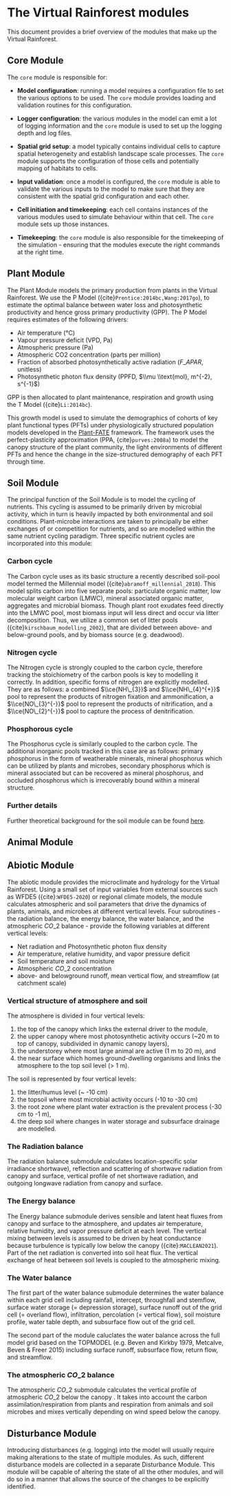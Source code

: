 # The Virtual Rainforest modules

This document provides a brief overview of the modules that make up the Virtual
Rainforest.

## Core Module

The `core` module is responsible for:

- **Model configuration**: running a model requires a configuration file to set the
  various options to be used. The `core` module provides loading and validation routines
  for this configuration.

- **Logger configuration**: the various modules in the model can emit a lot of logging
  information and the `core` module is used to set up the logging depth and log files.

- **Spatial grid setup**: a model typically contains individual cells to capture spatial
  heterogeneity and establish landscape scale processes. The `core` module supports the
  configuration of those cells and potentially mapping of habitats to cells.

- **Input validation**: once a model is configured, the `core` module is able to
  validate the various inputs to the model to make sure that they are consistent with
  the spatial grid configuration and each other.

- **Cell initiation and timekeeping**: each cell contains instances of the various
  modules used to simulate behaviour within that cell. The `core` module sets up those
  instances.

- **Timekeeping**: the `core` module is also responsible for the timekeeping of the
  simulation - ensuring that the modules execute the right commands at the right time.

## Plant Module

The Plant Module models the primary production from plants in the Virtual Rainforest. We
use the P Model ({cite}`Prentice:2014bc,Wang:2017go`), to estimate the optimal balance
between water loss and photosynthetic productivity and hence gross primary productivity
(GPP). The P Model requires estimates of the following drivers:

- Air temperature (°C)
- Vapour pressure deficit (VPD, Pa)
- Atmospheric pressure (Pa)
- Atmospheric CO2 concentration (parts per million)
- Fraction of absorbed photosynthetically active radiation ($F\_{APAR}$, unitless)
- Photosynthetic photon flux density (PPFD, $\\mu \\text{mol}, m^{-2}, s^{-1}$)

GPP is then allocated to plant maintenance, respiration and growth using the T Model
({cite}`Li:2014bc`).

This growth model is used to simulate the demographics of cohorts of key plant
functional types (PFTs) under physiologically structured population models developed in
the [Plant-FATE](https://jaideep777.github.io/libpspm/) framework. The framework uses
the perfect-plasticity approximation (PPA, {cite}`purves:2008a`) to model the canopy
structure of the plant community, the light environments of different PFTs and hence the
change in the size-structured demography of each PFT through time.

## Soil Module

The principal function of the Soil Module is to model the cycling of nutrients. This
cycling is assumed to be primarily driven by microbial activity, which in turn is
heavily impacted by both environmental and soil conditions. Plant-microbe interactions
are taken to principally be either exchanges of or competition for nutrients, and so are
modelled within the same nutrient cycling paradigm. Three specific nutrient cycles are
incorporated into this module:

### Carbon cycle

The Carbon cycle uses as its basic structure a recently described soil-pool model termed
the Millennial model ({cite}`abramoff_millennial_2018`). This model splits carbon into
five separate pools: particulate organic matter, low molecular weight carbon (LMWC),
mineral associated organic matter, aggregates and microbial biomass. Though plant root
exudates feed directly into the LMWC pool, most biomass input will less direct and occur
via litter decomposition. Thus, we utilize a common set of litter pools
({cite}`kirschbaum_modelling_2002`), that are divided between above- and below-ground
pools, and by biomass source (e.g. deadwood).

### Nitrogen cycle

The Nitrogen cycle is strongly coupled to the carbon cycle, therefore tracking the
stoichiometry of the carbon pools is key to modelling it correctly. In addition,
specific forms of nitrogen are explicitly modelled. They are as follows: a combined
$\\ce{NH\_{3}}$ and $\\ce{NH\_{4}^{+}}$ pool to represent the products of nitrogen
fixation and ammonification, a $\\ce{NO\_{3}^{-}}$ pool to represent the products of
nitrification, and a $\\ce{NO\_{2}^{-}}$ pool to capture the process of denitrification.

### Phosphorous cycle

The Phosphorus cycle is similarly coupled to the carbon cycle. The additional inorganic
pools tracked in this case are as follows: primary phosphorus in the form of weatherable
minerals, mineral phosphorus which can be utilized by plants and microbes, secondary
phosphorus which is mineral associated but can be recovered as mineral phosphorus, and
occluded phosphorus which is irrecoverably bound within a mineral structure.

### Further details

Further theoretical background for the soil module can be found [here](./soil/soil_details.md).

## Animal Module

## Abiotic Module

The abiotic module provides the microclimate and hydrology for the Virtual Rainforest.
Using a small set of input variables from external sources such as WFDE5
({cite}:`WFDE5-2020`) or regional climate models, the module calculates atmospheric and
soil parameters that drive the dynamics of plants, animals, and microbes at different
vertical levels. Four subroutines - the radiation balance, the energy balance, the water
balance, and the atmospheric $CO\_{2}$ balance - provide the following variables at
different vertical levels:

- Net radiation and Photosynthetic photon flux density
- Air temperature, relative humidity, and vapor pressure deficit
- Soil temperature and soil moisture
- Atmospheric $CO\_{2}$ concentration
- above- and belowground runoff, mean vertical flow, and streamflow (at catchment scale)

### Vertical structure of atmosphere and soil

The atmosphere is divided in four vertical levels:

1. the top of the canopy which links the external driver to the module,
2. the upper canopy where most photosynthetic activity occurs (~20 m to  top of canopy,
   subdivided in dynamic canopy layers),
3. the understorey where most large animal are active (1 m to 20 m), and
4. the near surface which homes ground-dwelling organisms and links the atmosphere to
   the top soil level (> 1 m).

The soil is represented by four vertical levels:

1. the litter/humus level (~ -10 cm)
2. the topsoil where most microbial activity occurs (-10 to -30 cm)
3. the root zone where plant water extraction is the prevalent process (-30 cm to -1 m),
4. the deep soil where changes in water storage and subsurface drainage are modelled.

### The Radiation balance

The radiation balance submodule calculates location-specific solar irradiance 
shortwave), reflection and scattering of shortwave radiation from canopy and surface,
vertical profile of net shortwave radiation, and outgoing longwave radiation from canopy
and surface.

### The Energy balance

The Energy balance submodule derives sensible and latent heat fluxes from canopy and
surface to the atmosphere, and updates air temperature, relative humidity, and vapor
pressure deficit at each level. The vertical mixing between levels is assumed to be
driven by heat conductance because turbulence is typically low below the canopy
({cite}:`MACLEAN2021`). Part of the net radiation is converted into soil heat flux. The
vertical exchange of heat between soil levels is coupled to the atmospheric mixing.

### The Water balance

The first part of the water balance submodule determines the water balance within each
grid cell including rainfall, intercept, throughfall and stemflow, surface water storage
(= depression storage), surface runoff out of the grid cell (= overland flow),
infiltration, percolation (= vertical flow), soil moisture profile, water table depth,
and subsurface flow out of the grid cell.

The second part of the module caluclates the water balance across the full model grid
based on the TOPMODEL (e.g. Beven and Kirkby 1979, Metcalve, Beven & Freer 2015)
including surface runoff, subsurface flow, return flow, and streamflow.

### The atmospheric $CO\_{2}$ balance

The atmospheric $CO\_{2}$ submodule calculates the vertical profile of atmospheric
$CO\_{2}$ below the canopy . It takes into account the carbon assimilation/respiration
from plants and respiration from animals and soil microbes and mixes vertically
depending on wind speed below the canopy.

## Disturbance Module

Introducing disturbances (e.g. logging) into the model will usually require making
alterations to the state of multiple modules. As such, different disturbance models are
collected in a separate Disturbance Module. This module will be capable of altering the
state of all the other modules, and will do so in a manner that allows the source of the
changes to be explicitly identified.
